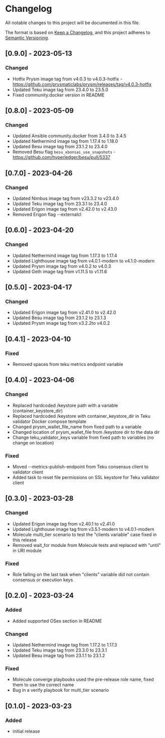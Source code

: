 # Changelog

All notable changes to this project will be documented in this file.

The format is based on [Keep a Changelog](https://keepachangelog.com/en/1.0.0/),
and this project adheres to [Semantic Versioning](https://semver.org/spec/v2.0.0.html).

## [0.9.0] - 2023-05-13
### Changed

- Hotfix Prysm image tag from v4.0.3 to v4.0.3-hotfix - https://github.com/prysmaticlabs/prysm/releases/tag/v4.0.3-hotfix
- Updated Teku image tag from 23.4.0 to 23.5.0
- Fixed community.docker version in README

## [0.8.0] - 2023-05-09
### Changed

- Updated Ansible community.docker from 3.4.0 to 3.4.5
- Updated Nethermind image tag from 1.17.4 to 1.18.0
- Updated Besu image tag from 23.1.2 to 23.4.0
- Removed Besu flag `besu_xbonsai_use_snapshots` - https://github.com/hyperledger/besu/pull/5337

## [0.7.0] - 2023-04-26

### Changed

- Updated Nimbus image tag from v23.3.2 to v23.4.0
- Updated Teku image tag from 23.3.1 to 23.4.0
- Updated Erigon image tag from v2.42.0 to v2.43.0
- Removed Erigon flag --externalcl


## [0.6.0] - 2023-04-20

### Changed

- Updated Nethermind image tag from 1.17.3 to 1.17.4
- Updated Lighthouse image tag from v4.0.1-modern to v4.1.0-modern
- Updated Prysm image tag from v4.0.2 to v4.0.3
- Updated Geth image tag from v1.11.5 to v1.11.6


## [0.5.0] - 2023-04-17

### Changed

- Updated Erigon image tag from v2.41.0 to v2.42.0
- Updated Besu image tag from 23.1.2 to 23.1.3
- Updated Prysm image tag from v3.2.2to v4.0.2

## [0.4.1] - 2023-04-10

### Fixed

- Removed spaces from teku metrics endpoint variable

## [0.4.0] - 2023-04-06

### Changed

- Replaced hardcoded /keystore path with a variable  (container_keystore_dir)
- Replaced hardcoded /keystore with container_keystore_dir in Teku validator Docker compose template
- Changed prysm_wallet_file_name from fixed path to a variable
- Changed location of prysm_wallet_file from /keystore dir to the data dir
- Change teku_validator_keys variable from fixed path to variables (no change on location)

### Fixed

- Moved --metrics-publish-endpoint from Teku consensus client to validator client
- Added task to reset file permissions on SSL keystore for Teku validator client

## [0.3.0] - 2023-03-28

### Changed

- Updated Erigon image tag from v2.40.1 to v2.41.0
- Updated Lighthouse image tag from v3.5.1-modern to v4.0.1-modern
- Molecule multi_tier scenario to test the "clients variable" case fixed in this release
- Removed wait_for module from Molecule tests and replaced with "until" in URI module

### Fixed

- Role failing on the last task when "clients" variable did not contain consensus or execution keys

## [0.2.0] - 2023-03-24

### Added

- Added supported OSes section in README

### Changed

- Updated Nethermind image tag from 1.17.2 to 1.17.3
- Updated Teku image tag from 23.3.0 to 23.3.1
- Updated Besu image tag from 23.1.1 to 23.1.2

### Fixed

 - Molecule converge playbooks used the pre-release role name, fixed them to use the correct name
 - Bug in a verify playbook for multi_tier scenario

## [0.1.0] - 2023-03-23

### Added

- initial release
